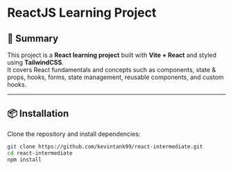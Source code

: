 # ReactJS Learning Project

## 📖 Summary  

This project is a **React learning project** built with **Vite + React** and styled using **TailwindCSS**.  
It covers React fundamentals and concepts such as components, state & props, hooks, forms, state management, reusable components, and custom hooks.

---

## 📦 Installation

Clone the repository and install dependencies:

```bash
git clone https://github.com/kevintank99/react-intermediate.git
cd react-intermediate
npm install
